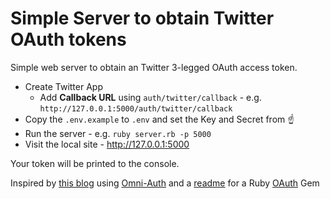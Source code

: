 # Simple Server to obtain Twitter OAuth tokens

Simple web server to obtain an Twitter 3-legged OAuth access token. 

* Create Twitter App
  * Add **Callback URL** using `auth/twitter/callback` - e.g. `http://127.0.0.1:5000/auth/twitter/callback` 
* Copy the `.env.example` to `.env` and set the Key and Secret from :point_up: 
* Run the server - e.g. `ruby server.rb -p 5000`
* Visit the local site - http://127.0.0.1:5000

Your token will be printed to the console.

Inspired by [this blog](https://code.tutsplus.com/tutorials/twitter-sign-in-for-rails-application--cms-28097) using [Omni-Auth](https://github.com/omniauth/omniauth) and a [readme](https://github.com/oauth-xx/oauth-ruby/blob/master/README.rdoc) for a Ruby [OAuth](https://github.com/oauth-xx/oauth-ruby) Gem
